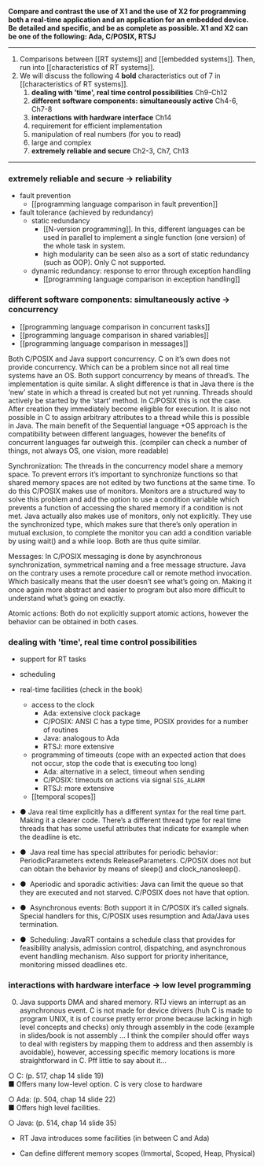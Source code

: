 **Compare and contrast the use of X1 and the use of X2 for programming both a real-time application and an application for an embedded device. Be detailed and specific, and be as complete as possible. X1 and X2 can be one of the following: Ada, C/POSIX, RTSJ**

---

1. Comparisons between [[RT systems]] and [[embedded systems]]. Then, run into [[characteristics of RT systems]]. 
2. We will discuss the following 4 **bold** characteristics out of 7 in [[characteristics of RT systems]]. 
	1. **dealing with  'time', real time control possibilities** Ch9-Ch12
	2. **different software components: simultaneously active** Ch4-6, Ch7-8
	3. **interactions with hardware interface** Ch14
	4. requirement for efficient implementation
	5. manipulation of real numbers (for you to read)
	6. large and complex
	7. **extremely reliable and secure** Ch2-3, Ch7, Ch13

---

### extremely reliable and secure -> reliability
- fault prevention
	- [[programming language comparison in fault prevention]]
- fault tolerance (achieved by redundancy)
	- static redundancy
		- [[N-version programming]]. In this, different languages can be used in parallel to implement a single function (one version) of the whole task in system. 
		- high modularity can be seen also as a sort of static redundancy (such as OOP). Only C not supported. 
	- dynamic redundancy: response to error through exception handling
		- [[programming language comparison in exception handling]]

### different software components: simultaneously active -> concurrency
- [[programming language comparison in concurrent tasks]]
- [[programming language comparison in shared variables]]
- [[programming language comparison in messages]]

Both C/POSIX and Java support concurrency. C on it’s own does not provide concurrency. Which can be a problem since not all real time systems have an OS. Both support concurrency by means of thread’s. The implementation is quite similar. A slight difference is that in Java there is the ‘new’ state in which a thread is created but not yet running. Threads should actively be started by the ‘start’ method. In C/POSIX this is not the case. After creation they immediately become eligible for execution. It is also not possible in C to assign arbitrary attributes to a thread while this is possible in Java. The main benefit of the Sequential language +OS approach is the compatibility between different languages, however the benefits of concurrent languages far outweigh this. (compiler can check a number of things, not always OS, one vision, more readable)

 

Synchronization: The threads in the concurrency model share a memory space. To prevent errors it’s important to synchronize functions so that shared memory spaces are not edited by two functions at the same time. To do this C/POSIX makes use of monitors. Monitors are a structured way to solve this problem and add the option to use a condition variable which prevents a function of accessing the shared memory if a condition is not met. Java actually also makes use of monitors, only not explicitly. They use the synchronized type, which makes sure that there’s only operation in mutual exclusion, to complete the monitor you can add a condition variable by using wait() and a while loop. Both are thus quite similar.

 

Messages: In C/POSIX messaging is done by asynchronous synchronization, symmetrical naming and a free message structure. Java on the contrary uses a remote procedure call or remote method invocation. Which basically means that the user doesn’t see what’s going on. Making it once again more abstract and easier to program but also more difficult to understand what’s going on exactly.

Atomic actions: Both do not explicitly support atomic actions, however the behavior can be obtained in both cases.

### dealing with  'time', real time control possibilities
- support for RT tasks
- scheduling


- real-time facilities (check in the book)
	- access to the clock
		- Ada: extensive clock package
		- C/POSIX: ANSI C has a type time, POSIX provides for a number of routines
		- Java: analogous to Ada
		- RTSJ: more extensive
	- programming of timeouts (cope with an expected action that does not occur, stop the code that is executing too long)
		- Ada: alternative in a select, timeout when sending
		- C/POSIX: timeouts on actions via signal `SIG_ALARM`
		- RTSJ: more extensive
	- [[temporal scopes]]


 

-   ●  Java real time explicitly has a different syntax for the real time part. Making it a clearer code. There’s a different thread type for real time threads that has some useful attributes that indicate for example when the deadline is etc.
    
-   ●  Java real time has special attributes for periodic behavior: PeriodicParameters extends ReleaseParameters. C/POSIX does not but can obtain the behavior by means of sleep() and clock_nanosleep().
    
-   ●  Aperiodic and sporadic activities: Java can limit the queue so that they are executed and not starved. C/POSIX does not have that option.
    
-   ●  Asynchronous events: Both support it in C/POSIX it’s called signals. Special handlers for this, C/POSIX uses resumption and Ada/Java uses termination.
    
-   ●  Scheduling: JavaRT contains a schedule class that provides for feasibility analysis, admission control, dispatching, and asynchronous event handling mechanism. Also support for priority inheritance, monitoring missed deadlines etc.

### interactions with hardware interface -> low level programming

0.  Java supports DMA and shared memory. RTJ views an interrupt as an asynchronous event. C is not made for device drivers (huh C is made to program UNIX, it is of course pretty error prone because lacking in high level concepts and checks) only through assembly in the code (example in slides/book is not assembly ... I think the compiler should offer ways to deal with registers by mapping them to address and then assembly is avoidable), however, accessing specific memory locations is more straightforward in C. Pff little to say about it...

 

○ C: (p. 517, chap 14 slide 19)  
■ Offers many low-level option. C is very close to hardware

○ Ada: (p. 504, chap 14 slide 22)  
■ Offers high level facilities.

○ Java: (p. 514, chap 14 slide 35)

-   RT Java introduces some facilities (in between C and Ada)
    
-   Can define different memory scopes (Immortal, Scoped, Heap, Physical)